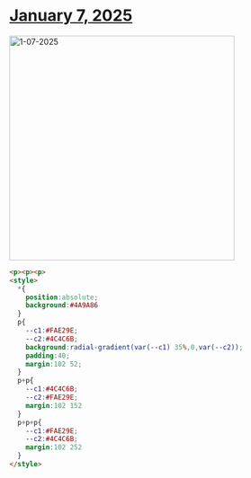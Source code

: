 # [January 7, 2025](https://cssbattle.dev/play/9LuvQNWYiDjNI8AxbTNI)

<img src="https://firebasestorage.googleapis.com/v0/b/cssbattleapp.appspot.com/o/user%2Fe6YbeBahWNPT7VpE2rE2p85byxa2%2Ftargets%2Ftarget_QDQM1Kz@2x.png?alt=media" width="400" alt="1-07-2025" />

```html
<p><p><p>
<style>
  *{
    position:absolute;
    background:#4A9A86
  }
  p{
    --c1:#FAE29E;
    --c2:#4C4C6B;
    background:radial-gradient(var(--c1) 35%,0,var(--c2));
    padding:40;
    margin:102 52;
  }
  p+p{
    --c1:#4C4C6B;
    --c2:#FAE29E;
    margin:102 152
  }
  p+p+p{
    --c1:#FAE29E;
    --c2:#4C4C6B;
    margin:102 252
  }
</style>
```
